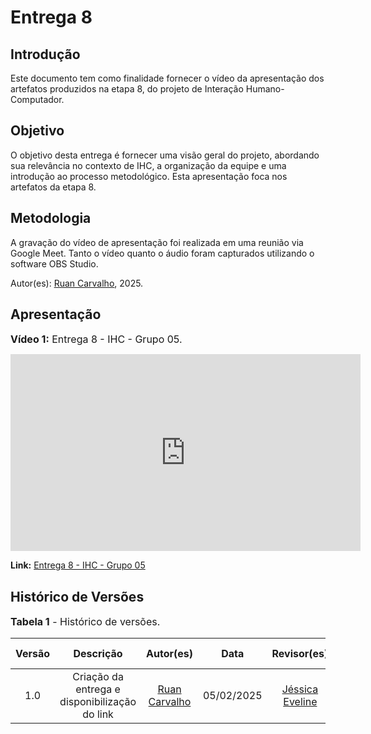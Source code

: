 # Entrega 8

## Introdução

Este documento tem como finalidade fornecer o vídeo da apresentação dos artefatos produzidos na etapa 8, do projeto de Interação Humano-Computador.

## Objetivo

O objetivo desta entrega é fornecer uma visão geral do projeto, abordando sua relevância no contexto de IHC, a organização da equipe e uma introdução ao processo metodológico. Esta apresentação foca nos artefatos da etapa 8.

## Metodologia

A gravação do vídeo de apresentação foi realizada em uma reunião via Google Meet. Tanto o vídeo quanto o áudio foram capturados utilizando o software OBS Studio.

Autor(es): [Ruan Carvalho](https://github.com/Ruan-Carvalho), 2025.

## Apresentação

<font size="3"><p style="text-align: left">**Vídeo 1:** Entrega 8 - IHC - Grupo 05.</p></font>

<iframe width="560" height="315" src="https://www.youtube.com/embed/WpT4Qa1r5Ls" title="YouTube video player" frameborder="0" allow="accelerometer; autoplay; clipboard-write; encrypted-media; gyroscope; picture-in-picture; web-share" referrerpolicy="strict-origin-when-cross-origin" allowfullscreen></iframe>

**Link:** [Entrega 8 - IHC - Grupo 05](https://youtu.be/WpT4Qa1r5Ls)

## Histórico de Versões

<font size="3"><p style="text-align: left">**Tabela 1** - Histórico de versões.</p></font>

| Versão |                   Descrição                   |                      Autor(es)                      |    Data    | Revisor(es) | Data de revisão |
| :----: | :-------------------------------------------: | :-------------------------------------------------: | :--------: | :---------: | :-------------: |
|  1.0   | Criação da entrega e disponibilização do link | [Ruan Carvalho](https://github.com/Ruan-Carvalho) | 05/02/2025 |  [Jéssica Eveline](https://github.com/xzxjesse) | 09/02/2025 |
